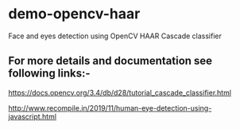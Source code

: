 # demo-opencv-haar
Face and eyes detection using OpenCV HAAR Cascade classifier


## For more details and documentation see following links:-

https://docs.opencv.org/3.4/db/d28/tutorial_cascade_classifier.html

http://www.recompile.in/2019/11/human-eye-detection-using-javascript.html
